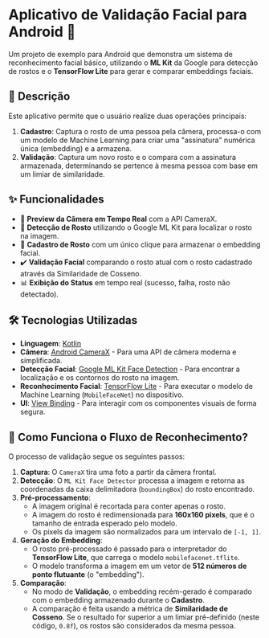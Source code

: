 # Aplicativo de Validação Facial para Android 🤖

Um projeto de exemplo para Android que demonstra um sistema de reconhecimento facial básico, utilizando o **ML Kit** da Google para detecção de rostos e o **TensorFlow Lite** para gerar e comparar embeddings faciais.

## 📜 Descrição

Este aplicativo permite que o usuário realize duas operações principais:
1.  **Cadastro**: Captura o rosto de uma pessoa pela câmera, processa-o com um modelo de Machine Learning para criar uma "assinatura" numérica única (embedding) e a armazena.
2.  **Validação**: Captura um novo rosto e o compara com a assinatura armazenada, determinando se pertence à mesma pessoa com base em um limiar de similaridade.

## ✨ Funcionalidades

* 📸 **Preview da Câmera em Tempo Real** com a API CameraX.
* 🧐 **Detecção de Rosto** utilizando o Google ML Kit para localizar o rosto na imagem.
* 👤 **Cadastro de Rosto** com um único clique para armazenar o embedding facial.
* ✔️ **Validação Facial** comparando o rosto atual com o rosto cadastrado através da Similaridade de Cosseno.
* 📊 **Exibição do Status** em tempo real (sucesso, falha, rosto não detectado).

## 🛠️ Tecnologias Utilizadas

* **Linguagem**: [Kotlin](https://kotlinlang.org/)
* **Câmera**: [Android CameraX](https://developer.android.com/training/camerax) - Para uma API de câmera moderna e simplificada.
* **Detecção Facial**: [Google ML Kit Face Detection](https://developers.google.com/ml-kit/vision/face-detection) - Para encontrar a localização e os contornos do rosto na imagem.
* **Reconhecimento Facial**: [TensorFlow Lite](https://www.tensorflow.org/lite) - Para executar o modelo de Machine Learning (`MobileFaceNet`) no dispositivo.
* **UI**: [View Binding](https://developer.android.com/topic/libraries/view-binding) - Para interagir com os componentes visuais de forma segura.

## 🧠 Como Funciona o Fluxo de Reconhecimento?

O processo de validação segue os seguintes passos:

1.  **Captura**: O `CameraX` tira uma foto a partir da câmera frontal.
2.  **Detecção**: O `ML Kit Face Detector` processa a imagem e retorna as coordenadas da caixa delimitadora (`boundingBox`) do rosto encontrado.
3.  **Pré-processamento**:
    * A imagem original é recortada para conter apenas o rosto.
    * A imagem do rosto é redimensionada para **160x160 pixels**, que é o tamanho de entrada esperado pelo modelo.
    * Os pixels da imagem são normalizados para um intervalo de `[-1, 1]`.
4.  **Geração do Embedding**:
    * O rosto pré-processado é passado para o interpretador do **TensorFlow Lite**, que carrega o modelo `mobilefacenet.tflite`.
    * O modelo transforma a imagem em um vetor de **512 números de ponto flutuante** (o "embedding").
5.  **Comparação**:
    * No modo de **Validação**, o embedding recém-gerado é comparado com o embedding armazenado durante o **Cadastro**.
    * A comparação é feita usando a métrica de **Similaridade de Cosseno**. Se o resultado for superior a um limiar pré-definido (neste código, `0.8f`), os rostos são considerados da mesma pessoa.
